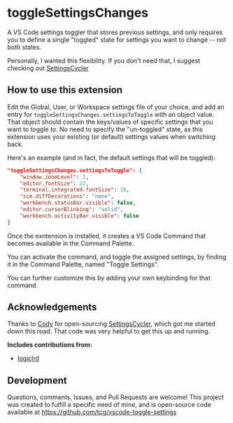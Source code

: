 # toggleSettingsChanges

A VS Code settings toggler that stores previous settings, and only requires you to define a single "toggled" state for settings you want to change -- not both states.

Personally, I wanted this flexibility. If you don't need that, I suggest checking out [SettingsCycler](https://github.com/hoovercj/vscode-api-playground/tree/master/SettingsCycler)


## How to use this extension

Edit the Global, User, or Workspace settings file of your choice, and add an
entry for `toggleSettingsChanges.settingsToToggle` with an object value. That
object should contain the keys/values of specific settings that you want to
toggle *to*. No need to specify the "un-toggled" state, as this extension
uses your existing (or default) settings values when switching back.

Here's an example (and in fact, the default settings that will be toggled):

```json
"toggleSettingsChanges.settingsToToggle": {
    "window.zoomLevel": 2,
    "editor.fontSize": 22,
    "terminal.integrated.fontSize": 16,
    "scm.diffDecorations": "none",
    "workbench.statusBar.visible": false,
    "editor.cursorBlinking": "solid",
    "workbench.activityBar.visible": false
}
```

Once the exntension is installed, it creates a VS Code Command that becomes
available in the Command Palette.

You can activate the command, and toggle the assigned settings, by finding
it in the Command Palette, named "Toggle Settings".

You can further customize this by adding your own keybinding for that command.


## Acknowledgements

Thanks to [Cody](https://github.com/hoovercj) for open-sourcing [SettingsCycler](https://github.com/hoovercj/vscode-api-playground/tree/master/SettingsCycler), which got me started down this road. That code was very helpful to get this up and running.

**Includes contributions from:**

* [logiclrd](https://github.com/logiclrd)

## Development

Questions, comments, Issues, and Pull Requests are welcome! This project was created to fulfill a specific need of mine, and is open-source code available at https://github.com/tcg/vscode-toggle-settings